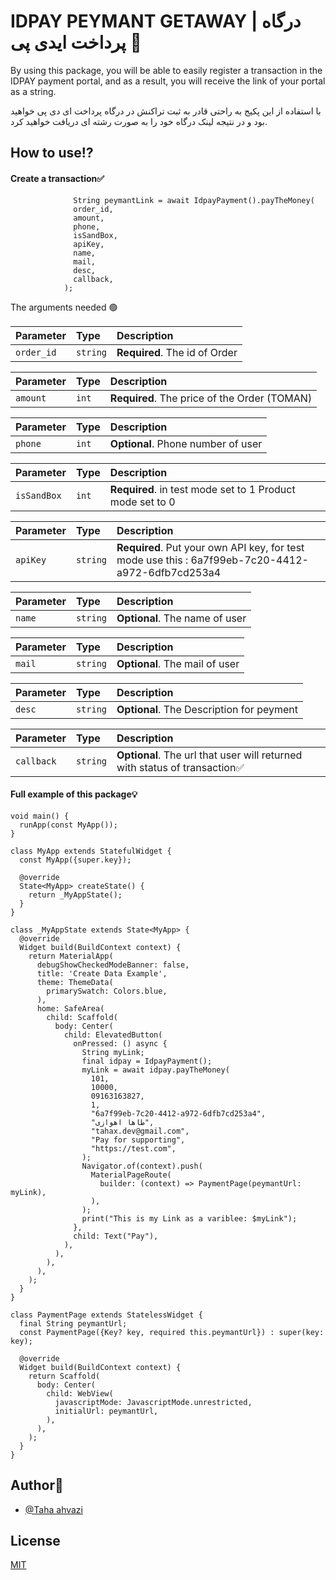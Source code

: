 
# IDPAY PEYMANT GETAWAY | درگاه پرداخت ایدی پی 💫

By using this package, you will be able to easily register a transaction in the IDPAY payment portal, and as a result, you will receive the link of your portal as a string.

با استفاده از این پکیج به راحتی قادر به ثبت تراکنش در درگاه پرداخت ای دی پی  خواهید بود و در نتیجه لینک درگاه خود را به صورت رشته ای دریافت خواهید کرد.




## How to use⁉️

#### Create a transaction✅

```
              String peymantLink = await IdpayPayment().payTheMoney(
              order_id,
              amount,
              phone,
              isSandBox,
              apiKey,
              name,
              mail,
              desc,
              callback,
            );
```

The arguments needed 🟢

| Parameter | Type     | Description                |
| :-------- | :------- | :------------------------- |
| `order_id` | `string` | **Required**. The id of Order |


| Parameter | Type     | Description                       |
| :-------- | :------- | :-------------------------------- |
| `amount`      | `int` | **Required**. The price of the Order (TOMAN) |

| Parameter | Type     | Description                       |
| :-------- | :------- | :-------------------------------- |
| `phone`      | `int` | **Optional**. Phone number of user |

| Parameter | Type     | Description                       |
| :-------- | :------- | :-------------------------------- |
| `isSandBox`      | `int` | **Required**. in test mode set to 1 Product mode set to 0|

| Parameter | Type     | Description                       |
| :-------- | :------- | :-------------------------------- |
| `apiKey`      | `string` | **Required**. Put your own API key, for test mode use this : 6a7f99eb-7c20-4412-a972-6dfb7cd253a4|

| Parameter | Type     | Description                       |
| :-------- | :------- | :-------------------------------- |
| `name`      | `string` | **Optional**. The name of user|

| Parameter | Type     | Description                       |
| :-------- | :------- | :-------------------------------- |
| `mail`      | `string` | **Optional**. The mail of user|

| Parameter | Type     | Description                       |
| :-------- | :------- | :-------------------------------- |
| `desc`      | `string` | **Optional**. The Description for peyment|

| Parameter | Type     | Description                       |
| :-------- | :------- | :-------------------------------- |
| `callback`      | `string` | **Optional**. The url that user will returned with status of transaction✅ |

#### Full example of this package💡

```
void main() {
  runApp(const MyApp());
}

class MyApp extends StatefulWidget {
  const MyApp({super.key});

  @override
  State<MyApp> createState() {
    return _MyAppState();
  }
}

class _MyAppState extends State<MyApp> {
  @override
  Widget build(BuildContext context) {
    return MaterialApp(
      debugShowCheckedModeBanner: false,
      title: 'Create Data Example',
      theme: ThemeData(
        primarySwatch: Colors.blue,
      ),
      home: SafeArea(
        child: Scaffold(
          body: Center(
            child: ElevatedButton(
              onPressed: () async {
                String myLink;
                final idpay = IdpayPayment();
                myLink = await idpay.payTheMoney(
                  101,
                  10000,
                  09163163827,
                  1,
                  "6a7f99eb-7c20-4412-a972-6dfb7cd253a4",
                  "طاها اهوازی",
                  "tahax.dev@gmail.com",
                  "Pay for supporting",
                  "https://test.com",
                );
                Navigator.of(context).push(
                  MaterialPageRoute(
                    builder: (context) => PaymentPage(peymantUrl: myLink),
                  ),
                );
                print("This is my Link as a variblee: $myLink");
              },
              child: Text("Pay"),
            ),
          ),
        ),
      ),
    );
  }
}

class PaymentPage extends StatelessWidget {
  final String peymantUrl;
  const PaymentPage({Key? key, required this.peymantUrl}) : super(key: key);

  @override
  Widget build(BuildContext context) {
    return Scaffold(
      body: Center(
        child: WebView(
          javascriptMode: JavascriptMode.unrestricted,
          initialUrl: peymantUrl,
        ),
      ),
    );
  }
}

```






## Author👦

- [@Taha ahvazi ](https://github.com/TahaAhvazi)


## License

[MIT](https://choosealicense.com/licenses/mit/)


